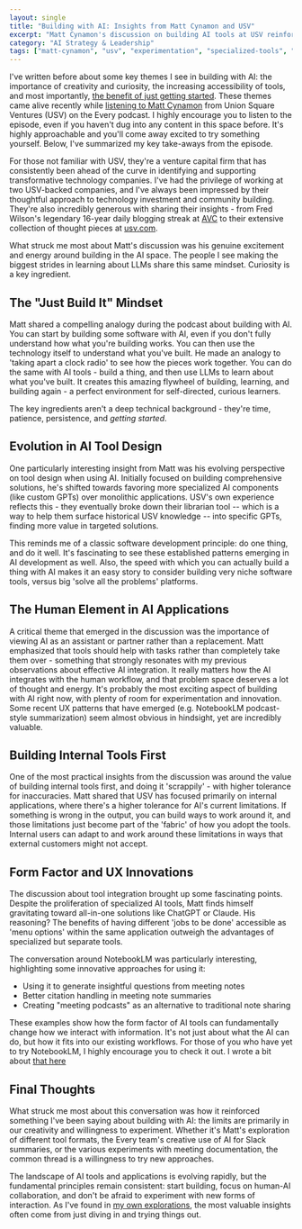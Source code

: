 ```yaml
---
layout: single
title: "Building with AI: Insights from Matt Cynamon and USV"
excerpt: "Matt Cynamon's discussion on building AI tools at USV reinforced a key idea — just start. Experimentation, small specialized tools, and human-AI collaboration are shaping how we build. The best insights come from diving in, iterating, and learning along the way."
category: "AI Strategy & Leadership"
tags: ["matt-cynamon", "usv", "experimentation", "specialized-tools", "collaboration"]
---
```


I've written before about some key themes I see in building with AI: the importance of creativity and curiosity, the increasing accessibility of tools, and most importantly, [the benefit of just getting started](/2024/08/12/ai-is-easy-just-get-started.html). These themes came alive recently while [listening to Matt Cynamon](https://every.to/podcast/how-union-square-ventures-built-an-ai-brain-for-venture-capital) from Union Square Ventures (USV) on the Every podcast. I highly encourage you to listen to the episode, even if you haven't dug into any content in this space before. It's highly approachable and you'll come away excited to try something yourself. Below, I've summarized my key take-aways from the episode.

For those not familiar with USV, they're a venture capital firm that has consistently been ahead of the curve in identifying and supporting transformative technology companies. I've had the privilege of working at two USV-backed companies, and I've always been impressed by their thoughtful approach to technology investment and community building. They're also incredibly generous with sharing their insights - from Fred Wilson's legendary 16-year daily blogging streak at [AVC](https://avc.com/about/) to their extensive collection of thought pieces at [usv.com](https://www.usv.com/writing/).

What struck me most about Matt's discussion was his genuine excitement and energy around building in the AI space. The people I see making the biggest strides in learning about LLMs share this same mindset. Curiosity is a key ingredient.

## The "Just Build It" Mindset

Matt shared a compelling analogy during the podcast about building with AI. You can start by building some software with AI, even if you don't fully understand how what you're building works. You can then use the technology itself to understand what you've built. He made an analogy to 'taking apart a clock radio' to see how the pieces work together. You can do the same with AI tools - build a thing, and then use LLMs to learn about what you've built. It creates this amazing flywheel of building, learning, and building again - a perfect environment for self-directed, curious learners.

The key ingredients aren't a deep technical background - they're time, patience, persistence, and *getting started*.

## Evolution in AI Tool Design

One particularly interesting insight from Matt was his evolving perspective on tool design when using AI. Initially focused on building comprehensive solutions, he's shifted towards favoring more specialized AI components (like custom GPTs) over monolithic applications. USV's own experience reflects this - they eventually broke down their librarian tool -- which is a way to help them surface historical USV knowledge -- into specific GPTs, finding more value in targeted solutions.

This reminds me of a classic software development principle: do one thing, and do it well. It's fascinating to see these established patterns emerging in AI development as well. Also, the speed with which you can actually build a thing with AI makes it an easy story to consider building very niche software tools, versus big 'solve all the problems' platforms.

## The Human Element in AI Applications

A critical theme that emerged in the discussion was the importance of viewing AI as an assistant or partner rather than a replacement. Matt emphasized that tools should help with tasks rather than completely take them over - something that strongly resonates with my previous observations about effective AI integration. It really matters how the AI integrates with the human workflow, and that problem space deserves a lot of thought and energy. It's probably the most exciting aspect of building with AI right now, with plenty of room for experimentation and innovation. Some recent UX patterns that have emerged (e.g. NotebookLM podcast-style summarization) seem almost obvious in hindsight, yet are incredibly valuable.

## Building Internal Tools First

One of the most practical insights from the discussion was around the value of building internal tools first, and doing it 'scrappily' - with higher tolerance for inaccuracies. Matt shared that USV has focused primarily on internal applications, where there's a higher tolerance for AI's current limitations. If something is wrong in the output, you can build ways to work around it, and those limitations just become part of the 'fabric' of how you adopt the tools. Internal users can adapt to and work around these limitations in ways that external customers might not accept.

## Form Factor and UX Innovations

The discussion about tool integration brought up some fascinating points. Despite the proliferation of specialized AI tools, Matt finds himself gravitating toward all-in-one solutions like ChatGPT or Claude. His reasoning? The benefits of having different 'jobs to be done' accessible as 'menu options' within the same application outweigh the advantages of specialized but separate tools. 

The conversation around NotebookLM was particularly interesting, highlighting some innovative approaches for using it:
* Using it to generate insightful questions from meeting notes
* Better citation handling in meeting note summaries
* Creating "meeting podcasts" as an alternative to traditional note sharing

These examples show how the form factor of AI tools can fundamentally change how we interact with information. It's not just about what the AI can do, but how it fits into our existing workflows. For those of you who have yet to try NotebookLM, I highly encourage you to check it out. I wrote a bit about [that here](/2024/09/12/2024-custom-podcasts-with-notebook-lm.html)

## Final Thoughts

What struck me most about this conversation was how it reinforced something I've been saying about building with AI: the limits are primarily in our creativity and willingness to experiment. Whether it's Matt's exploration of different tool formats, the Every team's creative use of AI for Slack summaries, or the various experiments with meeting documentation, the common thread is a willingness to try new approaches.

The landscape of AI tools and applications is evolving rapidly, but the fundamental principles remain consistent: start building, focus on human-AI collaboration, and don't be afraid to experiment with new forms of interaction. As I've found in [my own explorations](/2024/09/19/a-firehose-of-llm-ai-tidbits.html), the most valuable insights often come from just diving in and trying things out.